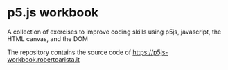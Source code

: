 # p5.js workbook
A collection of exercises to improve coding skills using p5js, javascript, the HTML canvas, and the DOM

The repository contains the source code of https://p5js-workbook.robertoarista.it
